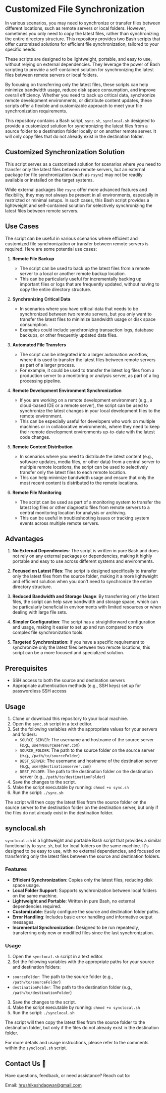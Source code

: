 # Customized File Synchronization

In various scenarios, you may need to synchronize or transfer files between different locations, such as remote servers or local folders. However, sometimes you only need to copy the latest files, rather than synchronizing the entire directory structure. This repository provides two Bash scripts that offer customized solutions for efficient file synchronization, tailored to your specific needs.

These scripts are designed to be lightweight, portable, and easy to use, without relying on external dependencies. They leverage the power of Bash scripting to provide a self-contained solution for synchronizing the latest files between remote servers or local folders.

By focusing on transferring only the latest files, these scripts can help minimize bandwidth usage, reduce disk space consumption, and improve overall efficiency. Whether you need to back up critical data, synchronize remote development environments, or distribute content updates, these scripts offer a flexible and customizable approach to meet your file synchronization requirements.


This repository contains a Bash script, `sync.sh`, `synclocal.sh`  designed to provide a customized solution for synchronizing the latest files from a source folder to a destination folder locally or on another remote server. It will only copy files that do not already exist in the destination folder.

## Customized Synchronization Solution

This script serves as a customized solution for scenarios where you need to transfer only the latest files between remote servers, but an external package for file synchronization (such as `rsync`) may not be readily available or installed on the target systems.

While external packages like `rsync` offer more advanced features and flexibility, they may not always be present in all environments, especially in restricted or minimal setups. In such cases, this Bash script provides a lightweight and self-contained solution for selectively synchronizing the latest files between remote servers.

## Use Cases

The script can be useful in various scenarios where efficient and customized file synchronization or transfer between remote servers is required. Here are some potential use cases:

1. **Remote File Backup**
   - The script can be used to back up the latest files from a remote server to a local or another remote backup location.
   - This can be particularly useful for incrementally backing up important files or logs that are frequently updated, without having to copy the entire directory structure.

2. **Synchronizing Critical Data**
   - In scenarios where you have critical data that needs to be synchronized between two remote servers, but you only want to transfer the latest files to minimize bandwidth usage or disk space consumption.
   - Examples could include synchronizing transaction logs, database backups, or other frequently updated data files.

3. **Automated File Transfers**
   - The script can be integrated into a larger automation workflow, where it is used to transfer the latest files between remote servers as part of a larger process.
   - For example, it could be used to transfer the latest log files from a production server to a monitoring or analysis server, as part of a log processing pipeline.

4. **Remote Development Environment Synchronization**
   - If you are working on a remote development environment (e.g., a cloud-based IDE or a remote server), the script can be used to synchronize the latest changes in your local development files to the remote environment.
   - This can be especially useful for developers who work on multiple machines or in collaborative environments, where they need to keep their remote development environments up-to-date with the latest code changes.

5. **Remote Content Distribution**
   - In scenarios where you need to distribute the latest content (e.g., software updates, media files, or other data) from a central server to multiple remote locations, the script can be used to selectively transfer only the latest files to each remote location.
   - This can help minimize bandwidth usage and ensure that only the most recent content is distributed to the remote locations.

6. **Remote File Monitoring**
   - The script can be used as part of a monitoring system to transfer the latest log files or other diagnostic files from remote servers to a central monitoring location for analysis or archiving.
   - This can be useful in troubleshooting issues or tracking system events across multiple remote servers.


## Advantages

1. **No External Dependencies**: The script is written in pure Bash and does not rely on any external packages or dependencies, making it highly portable and easy to use across different systems and environments.

2. **Focused on Latest Files**: The script is designed specifically to transfer only the latest files from the source folder, making it a more lightweight and efficient solution when you don't need to synchronize the entire directory structure.

3. **Reduced Bandwidth and Storage Usage**: By transferring only the latest files, the script can help save bandwidth and storage space, which can be particularly beneficial in environments with limited resources or when dealing with large file sets.

4. **Simpler Configuration**: The script has a straightforward configuration and usage, making it easier to set up and run compared to more complex file synchronization tools.

5. **Targeted Synchronization**: If you have a specific requirement to synchronize only the latest files between two remote locations, this script can be a more focused and specialized solution.

## Prerequisites

- SSH access to both the source and destination servers
- Appropriate authentication methods (e.g., SSH keys) set up for passwordless SSH access

## Usage

1. Clone or download this repository to your local machine.
2. Open the `sync.sh` script in a text editor.
3. Set the following variables with the appropriate values for your servers and folders:
   - `SOURCE_SERVER`: The username and hostname of the source server (e.g., `user@sourceserver.com`)
   - `SOURCE_FOLDER`: The path to the source folder on the source server (e.g., `/path/to/sourceFolder`)
   - `DEST_SERVER`: The username and hostname of the destination server (e.g., `user@destinationserver.com`)
   - `DEST_FOLDER`: The path to the destination folder on the destination server (e.g., `/path/to/destinationFolder`)
4. Save the changes to the script.
5. Make the script executable by running: `chmod +x sync.sh`
6. Run the script: `./sync.sh`

The script will then copy the latest files from the source folder on the source server to the destination folder on the destination server, but only if the files do not already exist in the destination folder.

## synclocal.sh

`synclocal.sh` is a lightweight and portable Bash script that provides a similar functionality to `sync.sh`, but for local folders on the same machine. It's designed to be easy to use, with no external dependencies, and focused on transferring only the latest files between the source and destination folders.

### Features

- **Efficient Synchronization**: Copies only the latest files, reducing disk space usage.
- **Local Folder Support**: Supports synchronization between local folders on the same machine.
- **Lightweight and Portable**: Written in pure Bash, no external dependencies required.
- **Customizable**: Easily configure the source and destination folder paths.
- **Error Handling**: Includes basic error handling and informative output messages.
- **Incremental Synchronization**: Designed to be run repeatedly, transferring only new or modified files since the last synchronization.

### Usage

1. Open the `synclocal.sh` script in a text editor.
2. Set the following variables with the appropriate paths for your source and destination folders:
  - `sourceFolder`: The path to the source folder (e.g., `/path/to/sourceFolder`)
  - `destinationFolder`: The path to the destination folder (e.g., `/path/to/destinationFolder`)
3. Save the changes to the script.
4. Make the script executable by running: `chmod +x synclocal.sh`
5. Run the script: `./synclocal.sh`

The script will then copy the latest files from the source folder to the destination folder, but only if the files do not already exist in the destination folder.

For more details and usage instructions, please refer to the comments within the `synclocal.sh` script.


## Contact Us 📧

Have questions, feedback, or need assistance? Reach out to:

Email: hrushikeshdagwar@gmail.com
